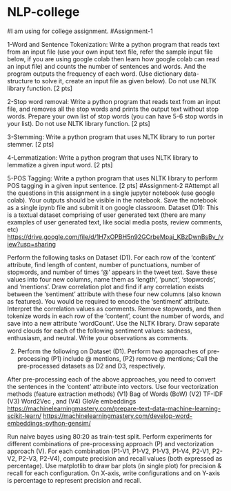 # NLP-college
#I am using for college assignment.
#Assignment-1

1-Word and Sentence Tokenization: Write a python program that reads text from an input file (use your own input text file, refer the sample input file below, if you are using google colab then learn how google colab can read an input file) and counts the number of sentences and words. And the program outputs the frequency of each word. (Use dictionary data-structure to solve it, create an input file as given below). Do not use NLTK library function. [2 pts]
 	
2-Stop word removal: Write a python program that reads text from an input file, and removes all the stop words and prints the output text without stop words. Prepare your own list of stop words (you can have 5-6 stop words in your list). Do not use NLTK library function. [2 pts]

3-Stemming: Write a python program that uses NLTK library to run porter stemmer. [2 pts]

4-Lemmatization: Write a python program that uses NLTK library to lemmatize a given input word. [2 pts]

5-POS Tagging: Write a python program that uses NLTK library to perform POS tagging in a given input sentence. [2 pts]
#Assignment-2
#Attempt all the questions in this assignment in a single jupyter notebook (use google colab). Your outputs should be visible in the notebook. Save the notebook as a single ipynb file and submit it on google classroom.
Dataset (D1): This is a textual dataset comprising of user generated text (there are many examples of user generated text, like social media posts, review comments, etc)
https://drive.google.com/file/d/1H7xOPBH5n92GCrbeMpaj_KBzDwnBsBv_/view?usp=sharing	

Perform the following tasks on Dataset (D1).
For each row of the ‘content’ attribute, find length of content, number of punctuations, number of stopwords, and number of times ‘@’ appears in the tweet text. Save these values into four new columns, name them as ‘length’, ‘punct’, ‘stopwords’, and ‘mentions’.
Draw correlation plot and find if any correlation exists between the ‘sentiment’ attribute with these four new columns (also known as features). You would be required to encode the ‘sentiment’ attribute. Interpret the correlation values as comments.
Remove stopwords, and then tokenize words in each row of the ‘content’, count the number of words, and save into a new attribute ‘wordCount’. Use the NLTK library.
Draw separate word clouds for each of the following sentiment values: sadness, enthusiasm, and neutral. Write your observations as comments.

2. Perform the following on Dataset (D1).
Perform two approaches of pre-processing (P1) include @ mentions, (P2) remove @ mentions; Call the pre-processed datasets as D2 and D3, respectively. 

After pre-processing each of the above approaches, you need to convert the sentences in the ‘content’ attribute into vectors. Use four vectorization methods (feature extraction methods) (V1) Bag of Words (BoW)  (V2) TF-IDF  (V3) Word2Vec , and (V4) GloVe embeddings
https://machinelearningmastery.com/prepare-text-data-machine-learning-scikit-learn/
https://machinelearningmastery.com/develop-word-embeddings-python-gensim/

Run naive bayes using 80:20 as train-test split. Perform experiments for different combinations of pre-processing approach (P) and vectorization approach (V). For each combination (P1-V1, P1-V2, P1-V3, P1-V4, P2-V1, P2-V2, P2-V3, P2-V4), compute precision and recall values (both expressed as percentage). Use matplotlib to draw bar plots (in single plot) for precision & recall for each configuration. On X-axis, write configurations and on Y-axis is percentage to represent precision and recall.

